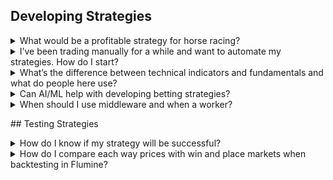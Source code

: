 ## Developing Strategies

<details markdown="1">
<summary>What would be a profitable strategy for horse racing?</summary>
This is the one question NOT to ask in this channel. We'll answer prety much anything else about how to automate your betting, find strategies, ad assess their profit potential. But we won't give you profitable strategies.

There's a good reason for this. Many of the channel's members make their living from betting in sports markets. But those markets are very dynamic and are constantly evolving. So when a strategy becomes public, markets evolve to remove the inefficiency that made it profitable. So the strategy that you're given would very probably no longer be profitable by the time you've implemented it and the person who gave it to you would have lost some of their income.
</details>

<details markdown="1">
<summary>I’ve been trading manually for a while and want to automate my strategies. How do I start?</summary>
you will want to take advantage of the Flumine trading framework. For an easy to understand introduction to how strategies are structured in Flumine, take a look at the [lowest layer strategy](https://github.com/betcode-org/flumine/blob/master/examples/strategies/lowestlayer.py) in the flumine examples folder.
</details>

<details markdown="1">
<summary>What’s the difference between technical indicators and fundamentals and what do people here use?</summary>
Technical indicators are extracted from what's happening in a betting market, such as prices, trading volumes matched per runner, amounts available to back or lay, when liquidity arrives in the market, etc. fundamentals ignore what's happening in the market and focus on real world data - how well has that horse been running recently? what's that teams form like? which dog runs best when it's raining? and so on ...

This channel has members with clear preferences for one or the other and many will use both, either for different strategies or by "stacking" them in the same strategy.

In general, it's easier to work with tchnical indicators, but if you have a good understanding of the key factors for the sport in which you'll be betting, fundamentals may offer better opportunities.
</details>

<details markdown="1">
<summary>Can AI/ML help with developing betting strategies?</summary>
Opinions here are mixed. There are members who run successful strategies with just a few "if" statements. On the other hand we have huge amounts of data available to us and for some that's a natural opportunities to use ML approaches leading to AI models.

If the later appeals to you, go for it, but with care. Sports data is very noisy and it's incredibly easy to mine opportunities that aren't real, so ensure that you know how to avoid overfitting your models and properly evaluating their accuracy.
</details>

<details markdown="1">
<summary>When should I use middleware and when a worker?</summary>
Middleware is run each time there's a market update immediately before that update is delivered to your strategy, so it is extra processing that will add to your strategy's execution time. Workers typcially run on a different processor at a frequency that you set when you initiate them, so should have mininal, if any, impact on your strategy's execution.

So if you want to change or extend the market information, for example by calculating a technical indicator from the updated market data, then you would probably want to use middelware. However, if you were periodically making calls to an external API, to obtain match statistics for example, you would most likely want to do this in parallel to your strategy execution and so would use a worker.

One exception would be when backtesting. The simulator works by patching the system clock to the time the event was taking place, as it's rather difficult to keep patched times in sync on different processors, workers don't play nicely with backtesting and you will need to use middleware to achieve accurate results.
</details>

## Testing Strategies

<details markdown="1">
<summary>How do I know if my strategy will be successful?</summary>
Ah. if only there was an easy answer to this question. But there are some steps that you can take to be confident that it will be, or to avoid losing money if it won't.

Every new strategy should be extensively backtested. This means running it against historical data. Flumine can make this easy for you as it's usually possible to code a strategy as it will be if you take it live and instead pass it a list of historical markets for which you have data to run it against those instead and then evaluate the results.

To evaluate the results you would look at two things. Did it generate profits and did you have an adequate sample size to have confidence in those profits. Successful sports traders may work with profits as low as 1-3% return on investment after commission has been deducted. There will be winning streaks and losing streaks, but provided you have a large enough sample these will even out over time. A typical sample size should certainly cover multiple months and for sports such as racing and soccer, thousands of markets.
</details>

<details markdown="1">
<summary>How do I compare each way prices with win and place markets when backtesting in Flumine?</summary>
When backtesting strategies, Flumine by default streams each market in turn delivering the price updates for that market before moving on to the next one. This is differet to what would happen when running live when updates are received for multiple markets at the same time.

The real-world situation can be replicated however by activating event processing. This will merge the updates for a given event and deliver them in the order that they originally occurred, and can be enabled as follows:
```
strategy = ExampleStrategy(
    market_filter={"markets": [..], "event_processing": True}
)
```
Each market in an event is then made available to the others e.g.

```win_market = market.event["WIN"][0]``` (a list of market objects of the requested type is returned)

This will also work for other sports when an event has multiple markets, however, sadly, it wo't work for greyhound races.
</details>
